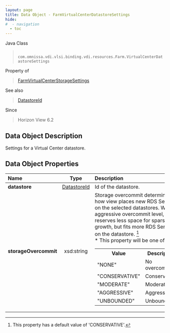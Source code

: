 ```yaml
---
layout: page
title: Data Object - FarmVirtualCenterDatastoreSettings
hide:
#  - navigation
  - toc
---
```






Java Class
> ` com.omnissa.vdi.vlsi.binding.vdi.resources.Farm.VirtualCenterDatastoreSettings`

Property of
> [FarmVirtualCenterStorageSettings](vdi.resources.Farm.VirtualCenterStorageSettings.md#field_detail)

See also
> [DatastoreId](vdi.entity.DatastoreId.md)

Since
> Horizon View 6.2


## Data Object Description

Settings for a Virtual Center datastore.

## Data Object Properties

 Name | Type | Description
:---|:---:|:---
**datastore**| [DatastoreId](vdi.entity.DatastoreId.md)|  Id of the datastore.
**storageOvercommit**|  xsd:string|  Storage overcommit determines how view places new RDS Servers on the selected datastores. With an aggressive overcommit level, view reserves less space for sparse disk growth, but fits more RDS Servers on the datastore. [^96] <br>* This property will be one of:<br><table><tr><th>Value</th><th>Description</th></tr><tr><td>"NONE"</td><td>No overcommit.</td></tr><tr><td>"CONSERVATIVE"</td><td>Conservative.</td></tr><tr><td>"MODERATE"</td><td>Moderate.</td></tr><tr><td>"AGGRESSIVE"</td><td>Aggressive.</td></tr><tr><td>"UNBOUNDED"</td><td>Unbounded.</td></tr></table>


 


[^96]: This property has a default value of 'CONSERVATIVE'.
